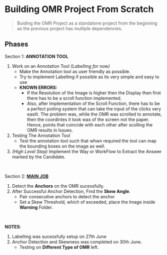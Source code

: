 # Building OMR Project From Scratch

> Buiding the OMR Project as a standalone project from the beginning as the previous project has multiple dependencies.


## Phases

Section 1: **ANNOTATION TOOL** 
1. Work on an Annotation Tool _(LabelImg for now)_
    * Make the Annotation tool as user friendly as possible.
    * Try to implement LabelImg if possible as its very simple and easy to use
    * **KNOWN ERRORS:** 
        * If the Resolution of the Image is higher then the Display then first there has to be a scroll function implemented.
        * Also, after Implementation of the Scroll Function, there has to be a perfect poiting system that can take the input of the clicks very easilt. The problem was, while the OMR was scrolled to annotate, then the coordintes it took was of the screen not the paper. Hence, points that coincide with each other after scolling the OMR results in Issues.
2. Testing The Annotation Tool
    * Test the annotation tool such that whwn required the tool can map the bounding boxes on the image as well.
3. *(High Level Step)* Implement the Way or WorkFlow to Extract the Answer marked by the Candidate.

<br>

Section 2: <ins>**MAIN JOB**</ins>
1. Detect the **Anchors** on the OMR sucessfully.
2. After Successful Anchor Detection, Find the **Skew Angle**.
   * Pair consecutive anchors to detect the anchor
   * Set a Skew Threshold, which of exceeded, place the Image inside **Warning** Folder.


<br>

**NOTES**:
1. LabelImg was sucessfully setup on 27th June
2. Anchor Detection and Skewness was completed on 30th June.
   * Testing on **Different Type of OMR** left. 